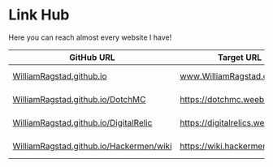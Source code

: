 # Link Hub

Here you can reach almost every website I have!

| GitHub URL                                                   | Target URL                       | Description         |
| ------------------------------------------------------------ | -------------------------------- | ------------------- |
| [WilliamRagstad.github.io](WilliamRagstad.github.io)         | www.WilliamRagstad.com           | My personal website |
| [WilliamRagstad.github.io/DotchMC](WilliamRagstad.github.io/DotchMC) | https://dotchmc.weebly.com       | Dotch Minecraft     |
| [WilliamRagstad.github.io/DigitalRelic](WilliamRagstad.github.io/DigitalRelic) | https://digitalrelics.weebly.com | DigitalRelics CS:GO |
| [WilliamRagstad.github.io/Hackermen/wiki](WilliamRagstad.github.io/Hackermen/wiki) | https://wiki.hackermen.tk/       | Hackermen's Wiki    |

